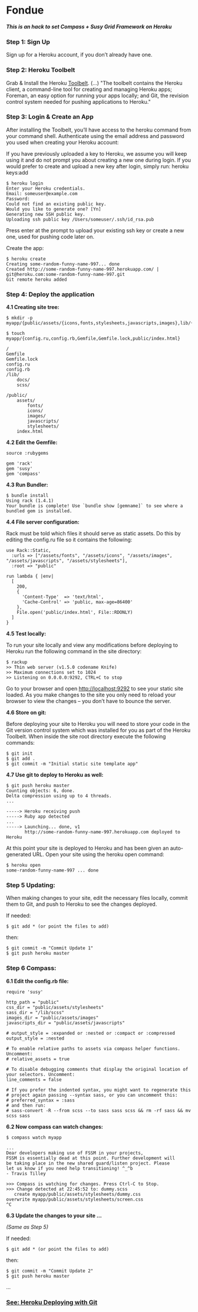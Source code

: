 Fondue
======

*__This is an hack to set Compass + Susy Grid Framework on Heroku__*

### Step 1: Sign Up

Sign up for a Heroku account, if you don’t already have one.

### Step 2: Heroku Toolbelt

Grab & Install the Heroku [Toolbelt](https://toolbelt.heroku.com). (...) "The toolbelt contains the Heroku client, a command-line tool for creating and managing Heroku apps; Foreman, an easy option for running your apps locally; and Git, the revision control system needed for pushing applications to Heroku."

### Step 3: Login & Create an App

After installing the Toolbelt, you’ll have access to the heroku command from your command shell. Authenticate using the email address and password you used when creating your Heroku account:

If you have previously uploaded a key to Heroku, we assume you will keep using it and do not prompt you about creating a new one during login. If you would prefer to create and upload a new key after login, simply run: heroku keys:add

    $ heroku login
    Enter your Heroku credentials.
    Email: someuser@example.com
    Password: 
    Could not find an existing public key.
    Would you like to generate one? [Yn] 
    Generating new SSH public key.
    Uploading ssh public key /Users/someuser/.ssh/id_rsa.pub

Press enter at the prompt to upload your existing ssh key or create a new one, used for pushing code later on.

Create the app:

    $ heroku create
    Creating some-random-funny-name-997... done
    Created http://some-random-funny-name-997.herokuapp.com/ | git@heroku.com:some-random-funny-name-997.git
    Git remote heroku added

### Step 4: Deploy the application

**4.1 Creating site tree:**

    $ mkdir -p myapp/{public/assets/{icons,fonts,stylesheets,javascripts,images},lib/{docs,scss}}
    
    $ touch myapp/{config.ru,config.rb,Gemfile,Gemfile.lock,public/index.html}
    
    /
    Gemfile
    Gemfile.lock
    config.ru
    config.rb
    /lib/
      	docs/
    	scss/
    
    /public/
    	assets/
    		fonts/
    		icons/
    		images/
    		javascripts/
    		stylesheets/
    	index.html

**4.2 Edit the Gemfile:**

    source :rubygems
    
    gem 'rack'
    gem 'susy'
    gem 'compass'

**4.3 Run Bundler:**

    $ bundle install
    Using rack (1.4.1)
    Your bundle is complete! Use `bundle show [gemname]` to see where a bundled gem is installed.

**4.4 File server configuration:**

Rack must be told which files it should serve as static assets. Do this by editing the config.ru file so it contains the following:

    use Rack::Static, 
      :urls => ["/assets/fonts", "/assets/icons", "/assets/images", "/assets/javascripts", "/assets/stylesheets"],
      :root => "public"
    
    run lambda { |env|
      [
        200, 
        {
          'Content-Type'  => 'text/html', 
          'Cache-Control' => 'public, max-age=86400' 
        },
        File.open('public/index.html', File::RDONLY)
      ]
    }

**4.5 Test locally:**

To run your site locally and view any modifications before deploying to Heroku run the following command in the site directory:

    $ rackup
    >> Thin web server (v1.5.0 codename Knife)
    >> Maximum connections set to 1024
    >> Listening on 0.0.0.0:9292, CTRL+C to stop

Go to your browser and open [http://localhost:9292](http://localhost:9292) to see your static site loaded. As you make changes to the site you only need to reload your browser to view the changes – you don’t have to bounce the server.

**4.6 Store on git:**

Before deploying your site to Heroku you will need to store your code in the Git version control system which was installed for you as part of the Heroku Toolbelt. When inside the site root directory execute the following commands:

    $ git init
    $ git add .
    $ git commit -m "Initial static site template app"

**4.7 Use git to deploy to Heroku as well:**

    $ git push heroku master
    Counting objects: 6, done.
    Delta compression using up to 4 threads.
    ...
    
    -----> Heroku receiving push
    -----> Ruby app detected
    ...
    -----> Launching... done, v1
           http://some-random-funny-name-997.herokuapp.com deployed to Heroku

At this point your site is deployed to Heroku and has been given an auto-generated URL. Open your site using the heroku open command:

    $ heroku open
    some-random-funny-name-997 ... done

### Step 5 Updating:

When making changes to your site, edit the necessary files locally, commit them to Git, and push to Heroku to see the changes deployed.

If needed:

    $ git add * (or point the files to add)

then:

    $ git commit -m "Commit Update 1"
    $ git push heroku master

### Step 6 Compass:


**6.1 Edit the config.rb file:**

    require 'susy'
    
    http_path = "public"
    css_dir = "public/assets/stylesheets"
    sass_dir = "/lib/scss"
    images_dir = "public/assets/images"
    javascripts_dir = "public/assets/javascripts"
    
    # output_style = :expanded or :nested or :compact or :compressed
    output_style = :nested
    
    # To enable relative paths to assets via compass helper functions. Uncomment:
    # relative_assets = true
    
    # To disable debugging comments that display the original location of your selectors. Uncomment:
    line_comments = false
    
    # If you prefer the indented syntax, you might want to regenerate this
    # project again passing --syntax sass, or you can uncomment this:
    # preferred_syntax = :sass
    # and then run:
    # sass-convert -R --from scss --to sass sass scss && rm -rf sass && mv scss sass

**6.2 Now compass can watch changes:**

    $ compass watch myapp 
    
    ...
    Dear developers making use of FSSM in your projects,
    FSSM is essentially dead at this point. Further development will
    be taking place in the new shared guard/listen project. Please
    let us know if you need help transitioning! ^_^b
    - Travis Tilley
    
    >>> Compass is watching for changes. Press Ctrl-C to Stop.
    >>> Change detected at 22:45:52 to: dummy.scss
       create myapp/public/assets/stylesheets/dummy.css 
    overwrite myapp/public/assets/stylesheets/screen.css 
    ^C

**6.3 Update the changes to your site ...**

*(Same as Step 5)*

If needed:

    $ git add * (or point the files to add)

then:

    $ git commit -m "Commit Update 2"
    $ git push heroku master

...

### [See: Heroku Deploying with Git](https://devcenter.heroku.com/articles/git)

